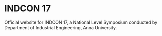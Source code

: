 # INDCON 17
Official website for INDCON 17, a National Level Symposium conducted by Department of Industrial Engineering, Anna University.
